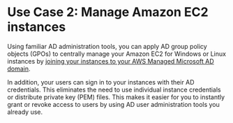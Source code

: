 # Use Case 2: Manage Amazon EC2 instances<a name="usecase2"></a>

Using familiar AD administration tools, you can apply AD group policy objects \(GPOs\) to centrally manage your Amazon EC2 for Windows or Linux instances by [joining your instances to your AWS Managed Microsoft AD domain](https://docs.aws.amazon.com/en_us/directoryservice/latest/admin-guide/ms_ad_join_instance.html)\.

In addition, your users can sign in to your instances with their AD credentials\. This eliminates the need to use individual instance credentials or distribute private key \(PEM\) files\. This makes it easier for you to instantly grant or revoke access to users by using AD user administration tools you already use\.